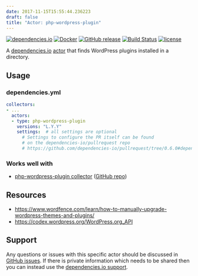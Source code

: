 ```yaml
---
date: 2017-11-15T15:55:44.236223
draft: false
title: "Actor: php-wordpress-plugin"
---
```



[![dependencies.io](https://img.shields.io/badge/dependencies.io-actor-3DA4E9.svg)](https://www.dependencies.io/docs/actors/)
[![Docker](https://img.shields.io/badge/dockerhub-actor--php--wordpress--plugin-22B8EB.svg)](https://hub.docker.com/r/dependencies/actor-php-wordpress-plugin/)
[![GitHub release](https://img.shields.io/github/release/dependencies-io/actor-php-wordpress-plugin.svg)](https://github.com/dependencies-io/actor-php-wordpress-plugin/releases)
[![Build Status](https://travis-ci.org/dependencies-io/actor-php-wordpress-plugin.svg?branch=master)](https://travis-ci.org/dependencies-io/actor-php-wordpress-plugin)
[![license](https://img.shields.io/github/license/dependencies-io/actor-php-wordpress-plugin.svg)](https://github.com/dependencies-io/actor-php-wordpress-plugin/blob/master/LICENSE)

A [dependencies.io](https://www.dependencies.io)
[actor](https://www.dependencies.io/docs/actors/)
that finds WordPress plugins installed in a directory.

## Usage

### dependencies.yml

```yaml
collectors:
- ...
  actors:
  - type: php-wordpress-plugin
    versions: "L.Y.Y"
    settings:  # all settings are optional
      # Settings to configure the PR itself can be found
      # on the dependencies-io/pullrequest repo
      # https://github.com/dependencies-io/pullrequest/tree/0.6.0#dependenciesyml
```

### Works well with

- [php-wordpress-plugin collector](https://www.dependencies.io/docs/collectors/php-wordpress-plugin/) ([GitHub repo](https://github.com/dependencies-io/collector-php-wordpress-plugin/))


## Resources

- https://www.wordfence.com/learn/how-to-manually-upgrade-wordpress-themes-and-plugins/
- https://codex.wordpress.org/WordPress.org_API

## Support

Any questions or issues with this specific actor should be discussed in [GitHub
issues](https://github.com/dependencies-io/actor-php-wordpress-plugin/issues). If there is
private information which needs to be shared then you can instead use the
[dependencies.io support](https://app.dependencies.io/support).
